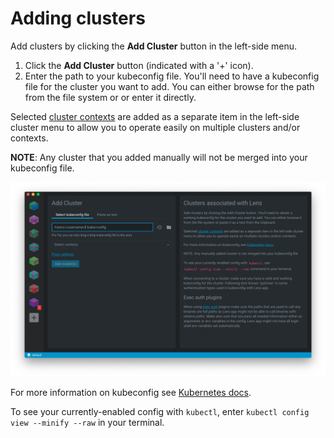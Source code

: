 # Adding clusters

Add clusters by clicking the **Add Cluster** button in the left-side menu. 

1. Click the **Add Cluster** button (indicated with a '+' icon).
2. Enter the path to your kubeconfig file. You'll need to have a kubeconfig file for the cluster you want to add. You can either browse for the path from the file system or or enter it directly.

Selected [cluster contexts](https://kubernetes.io/docs/concepts/configuration/organize-cluster-access-kubeconfig/#context) are added as a separate item in the left-side cluster menu to allow you to operate easily on multiple clusters and/or contexts.

**NOTE**: Any cluster that you added manually will not be merged into your kubeconfig file.

![Add Cluster](images/add-cluster.png)

For more information on kubeconfig see [Kubernetes docs](https://kubernetes.io/docs/concepts/configuration/organize-cluster-access-kubeconfig/).

To see your currently-enabled config with `kubectl`, enter `kubectl config view --minify --raw` in your terminal.
